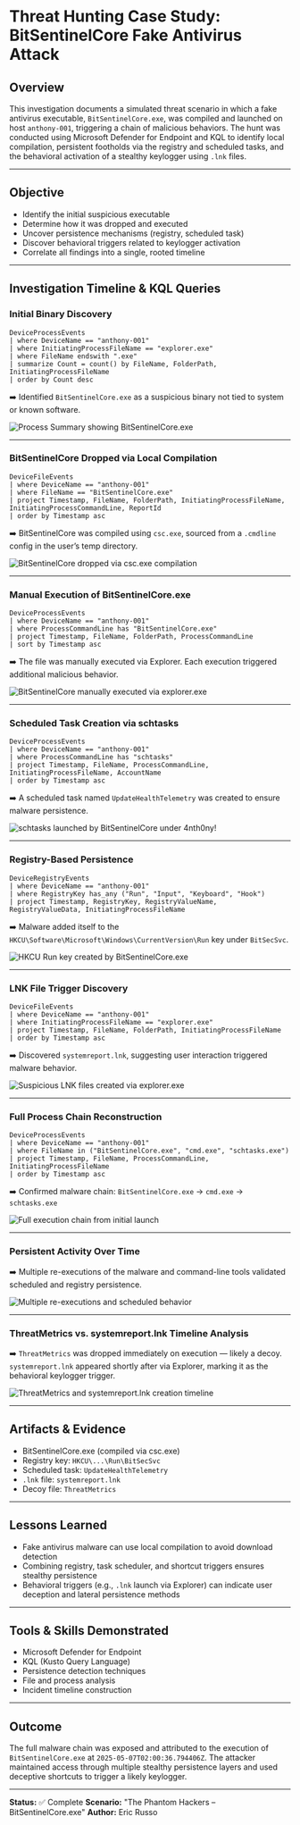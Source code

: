 # Threat Hunting Case Study: BitSentinelCore Fake Antivirus Attack

## Overview

This investigation documents a simulated threat scenario in which a fake antivirus executable, `BitSentinelCore.exe`, was compiled and launched on host `anthony-001`, triggering a chain of malicious behaviors. The hunt was conducted using Microsoft Defender for Endpoint and KQL to identify local compilation, persistent footholds via the registry and scheduled tasks, and the behavioral activation of a stealthy keylogger using `.lnk` files.

---

## Objective

* Identify the initial suspicious executable
* Determine how it was dropped and executed
* Uncover persistence mechanisms (registry, scheduled task)
* Discover behavioral triggers related to keylogger activation
* Correlate all findings into a single, rooted timeline

---

## Investigation Timeline & KQL Queries

### Initial Binary Discovery

```kql
DeviceProcessEvents
| where DeviceName == "anthony-001"
| where InitiatingProcessFileName == "explorer.exe"
| where FileName endswith ".exe"
| summarize Count = count() by FileName, FolderPath, InitiatingProcessFileName
| order by Count desc
```

➡️ Identified `BitSentinelCore.exe` as a suspicious binary not tied to system or known software.

![Process Summary showing BitSentinelCore.exe](screenshots/step1_proccess_summary_discovery.png)

---

### BitSentinelCore Dropped via Local Compilation

```kql
DeviceFileEvents
| where DeviceName == "anthony-001"
| where FileName == "BitSentinelCore.exe"
| project Timestamp, FileName, FolderPath, InitiatingProcessFileName, InitiatingProcessCommandLine, ReportId
| order by Timestamp asc
```

➡️ BitSentinelCore was compiled using `csc.exe`, sourced from a `.cmdline` config in the user’s temp directory.

![BitSentinelCore dropped via csc.exe compilation](screenshots/step2_csc_compilation_drop.png)

---

### Manual Execution of BitSentinelCore.exe

```kql
DeviceProcessEvents
| where DeviceName == "anthony-001"
| where ProcessCommandLine has "BitSentinelCore.exe"
| project Timestamp, FileName, FolderPath, ProcessCommandLine
| sort by Timestamp asc
```

➡️ The file was manually executed via Explorer. Each execution triggered additional malicious behavior.

![BitSentinelCore manually executed via explorer.exe](screenshots/step3_manual_executions.png)

---

### Scheduled Task Creation via schtasks

```kql
DeviceProcessEvents
| where DeviceName == "anthony-001"
| where ProcessCommandLine has "schtasks"
| project Timestamp, FileName, ProcessCommandLine, InitiatingProcessFileName, AccountName
| order by Timestamp asc
```

➡️ A scheduled task named `UpdateHealthTelemetry` was created to ensure malware persistence.

![schtasks launched by BitSentinelCore under 4nth0ny!](screenshots/step7_schtasks_user_context.png)

---

### Registry-Based Persistence

```kql
DeviceRegistryEvents
| where DeviceName == "anthony-001"
| where RegistryKey has_any ("Run", "Input", "Keyboard", "Hook")
| project Timestamp, RegistryKey, RegistryValueName, RegistryValueData, InitiatingProcessFileName
```

➡️ Malware added itself to the `HKCU\Software\Microsoft\Windows\CurrentVersion\Run` key under `BitSecSvc`.

![HKCU Run key created by BitSentinelCore.exe](screenshots/step6_registry_run_key.png)

---

### LNK File Trigger Discovery

```kql
DeviceFileEvents
| where DeviceName == "anthony-001"
| where InitiatingProcessFileName == "explorer.exe"
| project Timestamp, FileName, FolderPath, InitiatingProcessFileName
| order by Timestamp asc
```

➡️ Discovered `systemreport.lnk`, suggesting user interaction triggered malware behavior.

![Suspicious LNK files created via explorer.exe](screenshots/step5_explorer_lnk_creation.png)

---

### Full Process Chain Reconstruction

```kql
DeviceProcessEvents
| where DeviceName == "anthony-001"
| where FileName in ("BitSentinelCore.exe", "cmd.exe", "schtasks.exe")
| project Timestamp, FileName, ProcessCommandLine, InitiatingProcessFileName
| order by Timestamp asc
```

➡️ Confirmed malware chain: `BitSentinelCore.exe` → `cmd.exe` → `schtasks.exe`

![Full execution chain from initial launch](screenshots/step8_execution_chain_summary.png)

---

### Persistent Activity Over Time

➡️ Multiple re-executions of the malware and command-line tools validated scheduled and registry persistence.

![Multiple re-executions and scheduled behavior](screenshots/step9_persistence_reexecution_timeline.png)

---

### ThreatMetrics vs. systemreport.lnk Timeline Analysis

➡️ `ThreatMetrics` was dropped immediately on execution — likely a decoy. `systemreport.lnk` appeared shortly after via Explorer, marking it as the behavioral keylogger trigger.

![ThreatMetrics and systemreport.lnk creation timeline](screenshots/step10_threatmetrics_and_keylogger_trigger.png)

---

## Artifacts & Evidence

* BitSentinelCore.exe (compiled via csc.exe)
* Registry key: `HKCU\...\Run\BitSecSvc`
* Scheduled task: `UpdateHealthTelemetry`
* `.lnk` file: `systemreport.lnk`
* Decoy file: `ThreatMetrics`

---

## Lessons Learned

* Fake antivirus malware can use local compilation to avoid download detection
* Combining registry, task scheduler, and shortcut triggers ensures stealthy persistence
* Behavioral triggers (e.g., `.lnk` launch via Explorer) can indicate user deception and lateral persistence methods

---

## Tools & Skills Demonstrated

* Microsoft Defender for Endpoint
* KQL (Kusto Query Language)
* Persistence detection techniques
* File and process analysis
* Incident timeline construction

---

## Outcome

The full malware chain was exposed and attributed to the execution of `BitSentinelCore.exe` at `2025-05-07T02:00:36.794406Z`. The attacker maintained access through multiple stealthy persistence layers and used deceptive shortcuts to trigger a likely keylogger.

---

**Status:** ✅ Complete
**Scenario:** "The Phantom Hackers – BitSentinelCore.exe"
**Author:** Eric Russo
